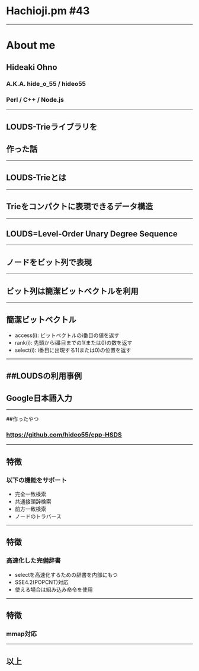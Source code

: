 # Hachioji.pm #43

--- 
# About me
## Hideaki Ohno
### A.K.A. hide\_o\_55 / hideo55
### Perl / C++ / Node.js
---
## LOUDS-Trieライブラリを
## 作った話
---
## LOUDS-Trieとは
---
## Trieをコンパクトに表現できるデータ構造
---
## LOUDS=Level-Order Unary Degree Sequence
---
## ノードをビット列で表現
---

## ビット列は簡潔ビットベクトルを利用
---

## 簡潔ビットベクトル
* access(i): ビットベクトルのi番目の値を返す
* rank(i): 先頭からi番目までの1(または0)の数を返す
* select(i): i番目に出現する1(または0)の位置を返す

---
##LOUDSの利用事例
---
## Google日本語入力
---

##作ったやつ
### https://github.com/hideo55/cpp-HSDS

---
## 特徴
### 以下の機能をサポート
* 完全一致検索
* 共通接頭辞検索
* 前方一致検索
* ノードのトラバース

---

## 特徴
### 高速化した完備辞書
* selectを高速化するための辞書を内部にもつ
* SSE4.2(POPCNT)対応
* 使える場合は組み込み命令を使用

---
## 特徴
### mmap対応
---
## 以上
